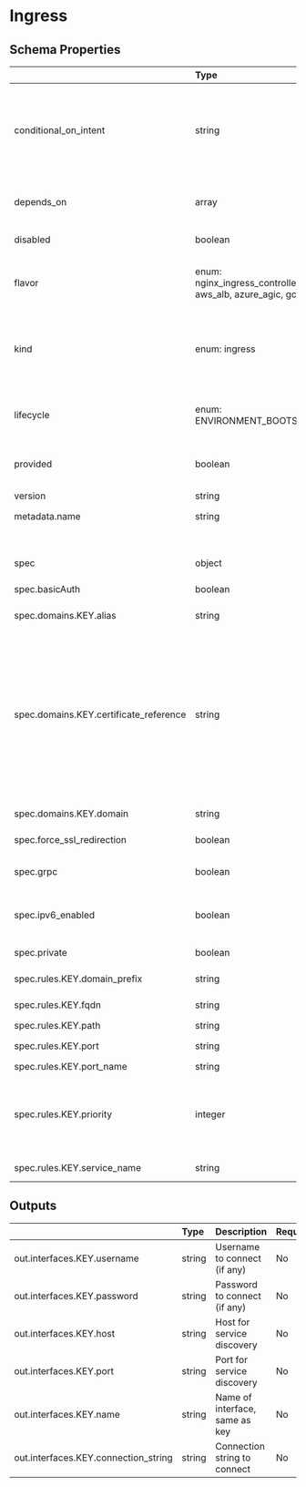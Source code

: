 # Ingress

## Schema Properties

|                                        | Type                                                         | Description                                                                                                                                                                                                                                                                                                                                                               | Required   |
|:---------------------------------------|:-------------------------------------------------------------|:--------------------------------------------------------------------------------------------------------------------------------------------------------------------------------------------------------------------------------------------------------------------------------------------------------------------------------------------------------------------------|:-----------|
| conditional_on_intent                  | string                                                       | Flag to enable the resource based on intent availability. eg mysql if mysql dashboard is required to be deployed. Note: Need to have the instance running beforehand to avail.                                                                                                                                                                                            | No         |
| depends_on                             | array                                                        | Dependencies on other resources. e.g. application x may depend on mysql                                                                                                                                                                                                                                                                                                   | No         |
| disabled                               | boolean                                                      | Flag to disable the resource                                                                                                                                                                                                                                                                                                                                              | No         |
| flavor                                 | enum: nginx_ingress_controller, aws_alb, azure_agic, gcp_alb | Implementation selector for the resource. e.g. for a resource type ingress, default, aws_alb, gcp_alb etc.                                                                                                                                                                                                                                                                | Yes        |
| kind                                   | enum: ingress                                                | Describes the type of resource. e.g. ingress, application, mysql etc. If not specified, fallback is the `folder_name`/instances                                                                                                                                                                                                                                           | Yes        |
| lifecycle                              | enum: ENVIRONMENT_BOOTSTRAP                                  | This field describes the phase in which the resource has to be invoked (`ENVIRONMENT_BOOTSTRAP`)                                                                                                                                                                                                                                                                          | No         |
| provided                               | boolean                                                      | Flag to tell if the resource should not be provisioned by facets                                                                                                                                                                                                                                                                                                          | No         |
| version                                | string                                                       | This field can be used to pin to a particular version                                                                                                                                                                                                                                                                                                                     | Yes        |
| metadata.name                          | string                                                       | Name of the resource                                                                                                                                                                                                                                                                                                                                                      | No         |
|                                        |                                                              |     - if not specified, fallback is the `filename`                                                                                                                                                                                                                                                                                                                        |            |
| spec                                   | object                                                       | Specification as per resource types schema                                                                                                                                                                                                                                                                                                                                | Yes        |
| spec.basicAuth                         | boolean                                                      | Enable or disable basic auth                                                                                                                                                                                                                                                                                                                                              | No         |
| spec.domains.KEY.alias                 | string                                                       | Alias naming for the domain                                                                                                                                                                                                                                                                                                                                               | Yes        |
| spec.domains.KEY.certificate_reference | string                                                       | Certificate reference name, if flavor is `aws_alb` then its the ACM ARN certificate reference else `gcp_alb` its the name of the managed certificate that you want facets to create in gcp. In case of `nginx_ingress_controller` its the uploaded k8s certificate referenced as secret. In case of `azure_agic` it is the secret key id of the secret in azure key vault | Yes        |
| spec.domains.KEY.domain                | string                                                       | The host name of the domain                                                                                                                                                                                                                                                                                                                                               | Yes        |
| spec.force_ssl_redirection             | boolean                                                      | Force SSL redirection from http to https                                                                                                                                                                                                                                                                                                                                  | Yes        |
| spec.grpc                              | boolean                                                      | Enable or Disable grpc support in nginx_ingress_controller                                                                                                                                                                                                                                                                                                                | No         |
| spec.ipv6_enabled                      | boolean                                                      | Enable/disable ipv6, this is a cloud specific check if your vpc has ipv6 support enabled                                                                                                                                                                                                                                                                                  | No         |
| spec.private                           | boolean                                                      | Make this load balancer private                                                                                                                                                                                                                                                                                                                                           | Yes        |
| spec.rules.KEY.domain_prefix           | string                                                       | Subdomain prefix for the service                                                                                                                                                                                                                                                                                                                                          | No         |
| spec.rules.KEY.fqdn                    | string                                                       | Fully qualified domain name for the service                                                                                                                                                                                                                                                                                                                               | No         |
| spec.rules.KEY.path                    | string                                                       | path of the application                                                                                                                                                                                                                                                                                                                                                   | No         |
| spec.rules.KEY.port                    | string                                                       | Port number of the service                                                                                                                                                                                                                                                                                                                                                | No         |
| spec.rules.KEY.port_name               | string                                                       | Port name of the service                                                                                                                                                                                                                                                                                                                                                  | No         |
| spec.rules.KEY.priority                | integer                                                      | Priority number for the above rule ( this can be from 1 - 1000 ) and it should be unique for each rule - applicable only for `aws_alb` version `0.2`                                                                                                                                                                                                                      | No         |
| spec.rules.KEY.service_name            | string                                                       | The Kubernetes service name of the application                                                                                                                                                                                                                                                                                                                            | No         |

## Outputs

|                                      | Type   | Description                    | Required   | Referencing                                                   |
|:-------------------------------------|:-------|:-------------------------------|:-----------|:--------------------------------------------------------------|
| out.interfaces.KEY.username          | string | Username to connect (if any)   | No         | ${ingress.RESOURCE_NAME.out.interfaces.KEY.username}          |
| out.interfaces.KEY.password          | string | Password to connect (if any)   | No         | ${ingress.RESOURCE_NAME.out.interfaces.KEY.password}          |
| out.interfaces.KEY.host              | string | Host for service discovery     | No         | ${ingress.RESOURCE_NAME.out.interfaces.KEY.host}              |
| out.interfaces.KEY.port              | string | Port for service discovery     | No         | ${ingress.RESOURCE_NAME.out.interfaces.KEY.port}              |
| out.interfaces.KEY.name              | string | Name of interface, same as key | No         | ${ingress.RESOURCE_NAME.out.interfaces.KEY.name}              |
| out.interfaces.KEY.connection_string | string | Connection string to connect   | No         | ${ingress.RESOURCE_NAME.out.interfaces.KEY.connection_string} |

